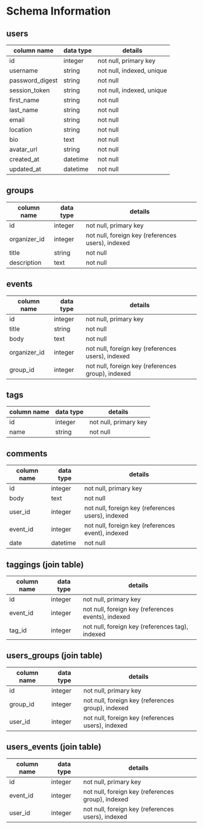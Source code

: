# Schema Information

## users
column name     | data type | details
----------------|-----------|-----------------------
id              | integer   | not null, primary key
username        | string    | not null, indexed, unique
password_digest | string    | not null
session_token   | string    | not null, indexed, unique
first_name      | string    | not null
last_name       | string    | not null
email           | string    | not null
location        | string    | not null
bio             | text      | not null
avatar_url      | string    | not null
created_at      | datetime  | not null
updated_at      | datetime  | not null

## groups
column name | data type | details
------------|-----------|-----------------------
id          | integer   | not null, primary key
organizer_id| integer   | not null, foreign key (references users), indexed
title       | string    | not null
description | text      | not null

## events
column name | data type | details
------------|-----------|-----------------------
id          | integer   | not null, primary key
title       | string    | not null
body        | text      | not null
organizer_id| integer   | not null, foreign key (references users), indexed
group_id    | integer   | not null, foreign key (references group), indexed

## tags
column name | data type | details
------------|-----------|-----------------------
id          | integer   | not null, primary key
name       | string    | not null

## comments
column name | data type | details
------------|-----------|-----------------------
id          | integer   | not null, primary key
body        | text      | not null
user_id     | integer   | not null, foreign key (references users), indexed
event_id    | integer   | not null, foreign key (references event), indexed
date        | datetime  | not null

## taggings (join table)
column name | data type | details
------------|-----------|-----------------------
id          | integer   | not null, primary key
event_id    | integer   | not null, foreign key (references events), indexed
tag_id      | integer   | not null, foreign key (references tag), indexed

## users_groups (join table)
column name | data type | details
------------|-----------|-----------------------
id          | integer   | not null, primary key
group_id    | integer   | not null, foreign key (references group), indexed
user_id     | integer   | not null, foreign key (references users), indexed

## users_events (join table)
column name | data type | details
------------|-----------|-----------------------
id          | integer   | not null, primary key
event_id    | integer   | not null, foreign key (references group), indexed
user_id     | integer   | not null, foreign key (references users), indexed
